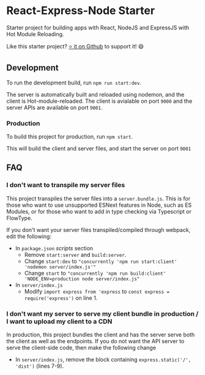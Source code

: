 # React-Express-Node Starter

Starter project for building apps with React, NodeJS and ExpressJS with Hot Module Reloading.

Like this starter project? [⭐️ it on Github](https://github.com/abinavseelan/React-Express-Node-Starter/edit/master/README.md) to support it! 😄

## Development

To run the development build, run `npm run start:dev`.

The server is automatically built and reloaded using nodemon, and the client is Hot-module-reloaded. The client is avialable on port `9000` and the server APIs are available on port `9001`.

### Production

To build this project for production, run `npm start`.

This will build the client and server files, and start the server on port `9001`

## FAQ

### I don't want to transpile my server files

This project transpiles the server files into a `server.bundle.js`. This is for those who want to use unsupported ESNext features in Node, such as ES Modules, or for those who want to add in type checking via Typescript or FlowType.

If you don't want your server files transpiled/compiled through webpack, edit the following:

- In `package.json` _scripts_ section
  - Remove `start:server` and `build:server`.
  - Change `start:dev` to `"concurrently 'npm run start:client' 'nodemon server/index.js'"`
  - Change `start` to `"concurrently 'npm run build:client' 'NODE_ENV=production node server/index.js"`
- In `server/index.js`
  - Modify `import express from 'express` to `const express = require('express')` on line 1.

### I don't want my server to serve my client bundle in production / I want to upload my client to a CDN

In production, this project bundles the client and has the server serve both the client as well as the endpoints. If you do not want the API server to serve the client-side code, then make the following change

- In `server/index.js`, remove the block containing `express.static('/', 'dist')` (lines 7-9).
